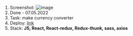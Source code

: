 1. Screenshot: ![image](https://github.com/deep-logic2000/currency-converter/assets/95580392/f42f5eb2-cc19-44a0-be73-67c27e0a4387)
2. Done - 07.05.2022
3. Task: make currency converter
4. Deploy: [link](https://currency-converter-steel-three.vercel.app/)
5. Stack: **JS, React, React-redux, Redux-thunk, sass, axios**
